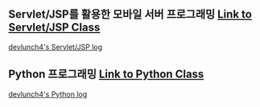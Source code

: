 
## Servlet/JSP를 활용한 모바일 서버 프로그래밍 [Link to Servlet/JSP Class](https://tacademy.skplanet.com/live/player/onlineLectureDetail.action?seq=100)
[devlunch4's Servlet/JSP log](https://github.com/devlunch4/TAcademyServletJSPMobileServerProgramming)

## Python 프로그래밍 [Link to Python Class](https://tacademy.skplanet.com/live/player/onlineLectureDetail.action?seq=89)
[devlunch4's Python log](https://github.com/devlunch4/TAcademyPython)

